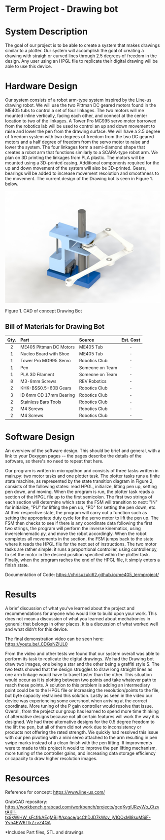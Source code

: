 # Term Project - Drawing bot

# System Description

The goal of our project is to be able to create a system that makes drawings similar to a plotter. Our system will accomplish the goal of creating a drawing with straigh or curved lines through 2.5 degrees of freedom in the design. Any user using an HPGL file to replicate their digital drawing will be able to use this device.


# Hardware Design

Our system consists of a robot arm-type system inspired by the Line-us drawing robot. We will use the two Pittman DC geared motors found in the ME405 tubs to control a set of four linkages. The two motors will me mounted inline vertically, facing each other, and connect at the center location to two of the linkages. A Tower Pro MG995 servo motor borrowed from the robotics lab will be used to control an up and down movement to raise and lower the pen from the drawing surface. We will have a 2.5 degree of freedom system with two degrees of freedom from the two DC geared motors and a half degree of freedom from the servo motor to raise and lower the system. The four linkages form a semi-diamond shape that creates a robot arm that functions similarly to a SCARA-type robot arm. We plan on 3D printing the linkages from PLA plastic. The motors will be mounted using a 3D-printed casing. Additional components required for the up and down movement of the system will also be 3D-printed. Gears, bearings will be added to increase movement resolution and smoothness to the movement. The current design of the Drawing bot is seen in Figure 1. below.


![test](CAD.JPG)

Figure 1. CAD of concept Drawing Bot

## Bill of Materials for Drawing Bot

| Qty. | Part                    | Source                | Est. Cost |
|:----:|:----------------------  |:----------------------|:---------:|
|  2   | ME405 Pittman DC Motors | ME405 Tub             |     -     |
|  1   | Nucleo Board with Shoe  | ME405 Tub             |     -     |
|  1   | Tower Pro MG995 Servo   | Robotics Club         |     -     |
|  1   | Pen                     | Someone on Team       |     -     |
|  1   | PLA 3D Filament         | Someone on Team       |     -     |
|  8   | M3-8mm Screws           | REV Robotics          |     -     |
|  2   | KHK-BSS0.5-60B Gears    | Robotics Club         |     -     |
|  3   | ID 6mm OD 17mm Bearing  | Robotics Club         |     -     |
|  2   | Stainless Bars Tools    | Robotics Club         |     -     |
|  2   | M4 Screws               | Robotics Club         |     -     |
|  2   | M4 Screws               | Robotics Club         |     -     |

# Software Design
An overview of the software design. This should be brief and general, with a link to your Doxygen pages -- the pages describe the details of the software, so there's no need to repeat that here.

Our program is written in micropython and consists of three tasks written in main.py: two motor tasks and one plotter task. The plotter tasks runs a finite state machine, as represented by the state transition diagram in Figure 2, consists of the following states: read HPGL, initialize, lifting pen up, setting pen down, and moving. When the program is run, the plotter task reads a section of the HPGL file up to the first semicolon. The first two strings of each section will determine which state the FSM will transition to next: "IN" for initialize, "PU" for lifting the pen up, "PD" for setting the pen down, etc. At their respective state, the program will carry out a function such as setting the appropriate duty cycle for the servo motor to lift the pen up. The FSM then checks to see if there is any coordinate data following the first two strings, the program will perform the inverse kinematics, using inversekinematic.py, and move the robot accordingly. When the robot completes all movements in the section, the FSM jumps back to the state where it reads the HPGL file for the next set of instructions. The two motor tasks are rather simple: it runs a proportional controller, using controller.py, to set the motor in the desired position specified within the plotter task. Finally, when the program raches the end of the HPGL file, it simply enters a finish state. 

Documentation of Code: https://chrisuzuki62.github.io/me405_termproject/

# Results
A brief discussion of what you've learned about the project and recommendations for anyone who would like to build upon your work. This does not mean a discussion of what you learned about mechatronics in general; that belongs in other places.  It is a discussion of what worked well and what didn't for this device.

The final demonstration video can be seen here: https://youtu.be/_0DGsNZlUL0

From the video and other tests we found that our system overall was able to perform its task to replicate the digital drawings. We had the Drawing bot draw two images, one being a star and the other being a graffiti style S. The two tests showed that the design struggles to draw long straight lines as one arm linkage would have to travel faster than the other. This situation would occur as it is plotting between two points and take whatever path to reach those points. A solution to this problem is adding an intermediary point could be to the HPGL file or increasing the resolution/points to the file, but byte capacity restrained this solution. Lastly as seen in the video our device was experiencing some overshoot when arriving at the correct coordinate. More tuning of the P gain controller would resolve that issue.
Overall, from the project our group has learned to spend more time thinking of alternative designs because not all certain features will work the way it is designed. We had three alternative designs for the 0.5 degree freedom to the lift the pen, but all of them did not work due to inconsistency or products not offering the rated strength. We quickly had resolved this issue with our pen pivoting with a mini servo attached to the arm resulting in pen swipe marks instead of a clean finish with the pen lifting. If improvments were to made to this project it would to improve the pen lifting mechanism, more tuning of the controller gains, and increasing data storage efficiency or capacity to draw higher resolution images.

# Resources
Reference for concept: https://www.line-us.com/

GrabCAD repository: https://workbench.grabcad.com/workbench/projects/gcqKvgfJRzyWo_CtzvtAKlI-tx9kWjHW_sFcfrkAEgMBij#/space/gcChDJD7kWcv_jVIQOxMI8suMSjF-Yvh4EW6TlkZzvZ4QA

*Includes Part files, STL and drawings
